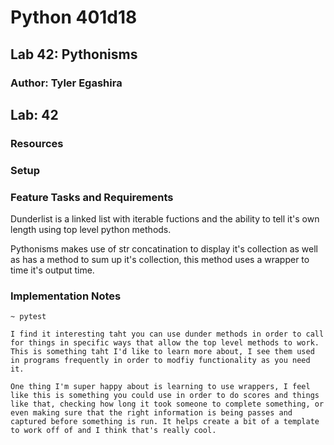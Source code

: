 # Python 401d18
## Lab 42: Pythonisms
### Author: Tyler Egashira

## Lab: 42

### Resources

### Setup


### Feature Tasks and Requirements

Dunderlist is a linked list with iterable fuctions and the ability to tell it's own length using top level python methods. 

Pythonisms makes use of str concatination to display it's collection as well as has a method to sum up it's collection, this method uses a wrapper to time it's output time. 

### Implementation Notes

    ~ pytest

    I find it interesting taht you can use dunder methods in order to call for things in specific ways that allow the top level methods to work. This is something taht I'd like to learn more about, I see them used in programs frequently in order to modfiy functionality as you need it. 

    One thing I'm super happy about is learning to use wrappers, I feel like this is something you could use in order to do scores and things like that, checking how long it took someone to complete something, or even making sure that the right information is being passes and captured before something is run. It helps create a bit of a template to work off of and I think that's really cool. 
